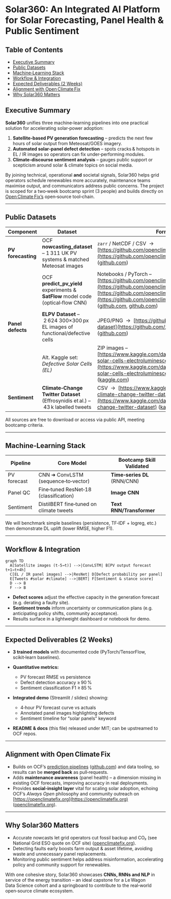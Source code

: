# Solar360: An Integrated AI Platform for Solar Forecasting, Panel Health & Public Sentiment

## Table of Contents

- [Executive Summary](#executive-summary)
- [Public Datasets](#public-datasets)
- [Machine‑Learning Stack](#machine‑learning-stack)
- [Workflow & Integration](#workflow--integration)
- [Expected Deliverables (2 Weeks)](#expected-deliverables-2-weeks)
- [Alignment with Open Climate Fix](#alignment-with-open-climate-fix)
- [Why Solar360 Matters](#why-solar360-matters)

## Executive Summary

**Solar360** unifies three machine‑learning pipelines into one practical
solution for accelerating solar‑power adoption:

1. **Satellite‑based PV generation forecasting** – predicts the next few hours
   of solar output from Meteosat/GOES imagery.
2. **Automated solar‑panel defect detection** – spots cracks & hotspots in EL /
   IR images so operators can fix under‑performing modules.
3. **Climate‑discourse sentiment analysis** – gauges public support or
   scepticism around solar & climate topics on social media.

By joining technical, operational **and** societal signals, Solar360 helps grid
operators schedule renewables more accurately, maintenance teams maximise
output, and communicators address public concerns. The project is scoped for a
two‑week bootcamp sprint (3 people) and builds directly on
[Open Climate Fix’s](https://github.com/openclimatefix) open‑source tool‑chain.

---

## Public Datasets

| Component          | Dataset                                                                          | Format                                                                                                                                                                                                                                                                                                                                                                                                      |
| ------------------ | -------------------------------------------------------------------------------- | ----------------------------------------------------------------------------------------------------------------------------------------------------------------------------------------------------------------------------------------------------------------------------------------------------------------------------------------------------------------------------------------------------------- |
| **PV forecasting** | OCF **nowcasting_dataset** – 1 311 UK PV systems & matched Meteosat images       | `zarr` / NetCDF / CSV  →  [https://github.com/openclimatefix/nowcasting_dataset](https://github.com/openclimatefix/nowcasting_dataset) ([github.com](https://github.com/openclimatefix/nowcasting_dataset?utm_source=chatgpt.com))                                                                                                                                                                          |
|                    | OCF **predict_pv_yield** experiments & **SatFlow** model code (optical‑flow CNN) | Notebooks / PyTorch – [https://github.com/openclimatefix/predict_pv_yield](https://github.com/openclimatefix/predict_pv_yield), [https://github.com/openclimatefix/satflow](https://github.com/openclimatefix/satflow) ([github.com](https://github.com/openclimatefix/predict_pv_yield?utm_source=chatgpt.com), [github.com](https://github.com/openclimatefix/nowcasting_dataset?utm_source=chatgpt.com)) |
| **Panel defects**  | **ELPV Dataset** – 2 624 300×300 px EL images of functional/defective cells      | JPEG/PNG  →  [https://github.com/zae-bayern/elpv-dataset](https://github.com/zae-bayern/elpv-dataset) ([github.com](https://github.com/zae-bayern/elpv-dataset?utm_source=chatgpt.com))                                                                                                                                                                                                                     |
|                    | Alt. Kaggle set: _Defective Solar Cells (EL)_                                    | ZIP images – [https://www.kaggle.com/datasets/philanoe/defective-solar-cells-electroluminescence-images](https://www.kaggle.com/datasets/philanoe/defective-solar-cells-electroluminescence-images) ([kaggle.com](https://www.kaggle.com/datasets/philanoe/defective-solar-cells-electroluminescence-images?utm_source=chatgpt.com))                                                                        |
| **Sentiment**      | **Climate‑Change Twitter Dataset** (Effrosynidis et al.) – 43 k labelled tweets  | CSV  →  [https://www.kaggle.com/datasets/deffro/the-climate-change-twitter-dataset](https://www.kaggle.com/datasets/deffro/the-climate-change-twitter-dataset) ([kaggle.com](https://www.kaggle.com/datasets/deffro/the-climate-change-twitter-dataset?utm_source=chatgpt.com))                                                                                                                             |

All sources are free to download or access via public API, meeting bootcamp
criteria.

---

## Machine‑Learning Stack

| Pipeline    | Core Model                              | Bootcamp Skill Validated     |
| ----------- | --------------------------------------- | ---------------------------- |
| PV forecast | CNN ➜ ConvLSTM (sequence‑to‑vector)     | **Time‑series DL** (RNN/CNN) |
| Panel QC    | Fine‑tuned ResNet‑18 (classification)   | **Image CNN**                |
| Sentiment   | DistilBERT fine‑tuned on climate tweets | **Text RNN/Transformer**     |

We will benchmark simple baselines (persistence, TF‑IDF + logreg, etc.) then
demonstrate DL uplift (lower RMSE, higher F1).

---

## Workflow & Integration

```mermaid
graph TD
  A[Satellite images (t‑5→t)] -->|ConvLSTM| B[PV output forecast t+1→t+4h]
  C[EL / IR panel images] -->|ResNet| D[Defect probability per panel]
  E[Tweets #solar #climate] -->|BERT| F[Sentiment & stance score]
  D --> B
  F --> B
```

- **Defect scores** adjust the effective capacity in the generation forecast
  (e.g. derating a faulty site).
- **Sentiment trends** inform uncertainty or communication plans (e.g.
  anticipating policy shifts, community acceptance).
- Results surface in a lightweight dashboard or notebook for demo.

---

## Expected Deliverables (2 Weeks)

- **3 trained models** with documented code (PyTorch/TensorFlow, scikit‑learn
  baselines).
- **Quantitative metrics:**

  - PV forecast RMSE vs persistence
  - Defect detection accuracy ≥ 90 %
  - Sentiment classification F1 ≥ 85 %

- **Integrated demo** (Streamlit / slides) showing:

  - 4‑hour PV forecast curve vs actuals
  - Annotated panel images highlighting defects
  - Sentiment timeline for “solar panels” keyword

- **README & docs** (this file) released under MIT; can be upstreamed to OCF
  repos.

---

## Alignment with Open Climate Fix

- Builds on OCF’s
  [prediction pipelines](https://github.com/openclimatefix/open-source-quartz-solar-forecast)
  ([github.com](https://github.com/openclimatefix/open-source-quartz-solar-forecast?utm_source=chatgpt.com))
  and data tooling, so results can be **merged back** as pull‑requests.
- Adds **maintenance awareness** (panel health) – a dimension missing in
  existing OCF forecasts, improving accuracy in real deployments.
- Provides **social‑insight layer** vital for scaling solar adoption, echoing
  OCF’s _Always Open_ philosophy and community outreach on
  [https://openclimatefix.org](https://openclimatefix.org)
  ([openclimatefix.org](https://openclimatefix.org/)).

---

## Why Solar360 Matters

- Accurate nowcasts let grid operators cut fossil backup and CO₂ (see National
  Grid ESO quote on OCF site)
  ([openclimatefix.org](https://openclimatefix.org/)).
- Detecting faults early boosts farm output & asset lifetime, avoiding waste and
  unnecessary panel replacements.
- Monitoring public sentiment helps address misinformation, accelerating policy
  and community support for renewables.

With one cohesive story, Solar360 showcases **CNNs, RNNs and NLP** in service of
the energy transition – an ideal capstone for a Le Wagon Data Science cohort and
a springboard to contribute to the real‑world open‑source climate ecosystem.
